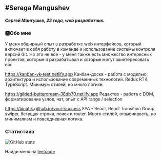 ## #Serega Mangushev
   
##### Сергей Мангушев, 23 года, web разработчик.

### 🅰Обо мне
У меня обширный опыт в разработке web интерфейсов, который включает в себя работу в команде и использование системы контроля версий Git. Но это не все - у меня также есть множество интересных проектов, которые я разрабатывал и которые могут заинтересовать вас.

https://kanban-vk-test.netlify.app
Канбан-доска - работа с моделью, архитектура и использование современных технологий. Redux RTK, TypeScript. Минимум стилей, но много логике.

https://gilded-buttercream-38db70.netlify.app
Редактор - работа с DOM, форматирование узлов, чат, опыт с API range / selection

https://binatik.github.io/your-success
SPA - React, React Transition Group, swiper, бегущая строка, поиск и router. Много стилей, отзывчивость, но минимализм и повседневная логика.

[vk]: https://vk.com/id269791339 
[code]: https://github.com/Binatik/Code

### Статистика

![GitHub stats](https://github-readme-stats.vercel.app/api?username=Binatik&show_icons=true&theme=radical)  

Найди меня на [leetcode](https://leetcode.com/Binatik/)
